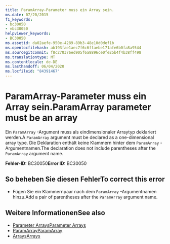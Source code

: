 ```yaml
---
title: ParamArray-Parameter muss ein Array sein.
ms.date: 07/20/2015
f1_keywords:
- bc30050
- vbc30050
helpviewer_keywords:
- BC30050
ms.assetid: da02aefe-950e-4289-89b3-48e10d0def1b
ms.openlocfilehash: ab193fae1aec7f6c6ffaebe171afe6b0fa8a9544
ms.sourcegitcommit: f8c270376ed905f6a8896ce0fe25b4f4b38ff498
ms.translationtype: MT
ms.contentlocale: de-DE
ms.lasthandoff: 06/04/2020
ms.locfileid: "84391467"
---
```

# <a name="paramarray-parameter-must-be-an-array"></a><span data-ttu-id="47c91-102">ParamArray-Parameter muss ein Array sein.</span><span class="sxs-lookup"><span data-stu-id="47c91-102">ParamArray parameter must be an array</span></span>
<span data-ttu-id="47c91-103">Ein `ParamArray` -Argument muss als eindimensionaler Arraytyp deklariert werden.</span><span class="sxs-lookup"><span data-stu-id="47c91-103">A `ParamArray` argument must be declared as a one-dimensional array type.</span></span> <span data-ttu-id="47c91-104">Die Deklaration enthält keine Klammern hinter dem `ParamArray` -Argumentnamen.</span><span class="sxs-lookup"><span data-stu-id="47c91-104">The declaration does not include parentheses after the `ParamArray` argument name.</span></span>  
  
 <span data-ttu-id="47c91-105">**Fehler-ID:** BC30050</span><span class="sxs-lookup"><span data-stu-id="47c91-105">**Error ID:** BC30050</span></span>  
  
## <a name="to-correct-this-error"></a><span data-ttu-id="47c91-106">So beheben Sie diesen Fehler</span><span class="sxs-lookup"><span data-stu-id="47c91-106">To correct this error</span></span>  
  
- <span data-ttu-id="47c91-107">Fügen Sie ein Klammernpaar nach dem `ParamArray` -Argumentnamen hinzu.</span><span class="sxs-lookup"><span data-stu-id="47c91-107">Add a pair of parentheses after the `ParamArray` argument name.</span></span>  
  
## <a name="see-also"></a><span data-ttu-id="47c91-108">Weitere Informationen</span><span class="sxs-lookup"><span data-stu-id="47c91-108">See also</span></span>

- [<span data-ttu-id="47c91-109">Parameter Arrays</span><span class="sxs-lookup"><span data-stu-id="47c91-109">Parameter Arrays</span></span>](../programming-guide/language-features/procedures/parameter-arrays.md)
- [<span data-ttu-id="47c91-110">ParamArray</span><span class="sxs-lookup"><span data-stu-id="47c91-110">ParamArray</span></span>](../language-reference/modifiers/paramarray.md)
- [<span data-ttu-id="47c91-111">Arrays</span><span class="sxs-lookup"><span data-stu-id="47c91-111">Arrays</span></span>](../programming-guide/language-features/arrays/index.md)
